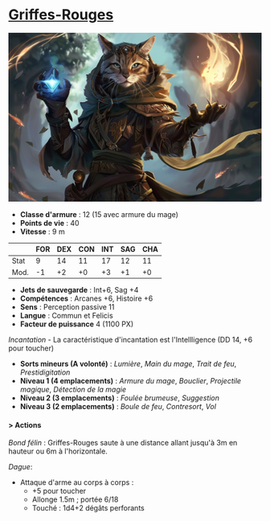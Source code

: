 # [Griffes-Rouges](../../WORLDBUILDING/PERSONNAGES/ENFANTS_DE_LA_RUE/Griffes_Rouges.md)

![Griffes-Rouges](../../_images/griffes_rouges.webp)

* **Classe d'armure** : 12 (15 avec armure du mage)
* **Points de vie** : 40
* **Vitesse** : 9 m  

|    |FOR|DEX|CON|INT|SAG|CHA|
|----|---|---|---|---|---|---|
|Stat| 9 |14 |11 |17 |12 |11 |
|Mod.|-1 |+2 |+0 |+3 |+1 |+0 |

* **Jets de sauvegarde** : Int+6, Sag +4
* **Compétences** : Arcanes +6, Histoire +6
* **Sens** : Perception passive 11
* **Langue** : Commun et Felicis
* **Facteur de puissance** 4 (1100 PX)

*Incantation* - 
La caractéristique d'incantation est l'Intellligence (DD 14, +6 pour toucher)
* **Sorts mineurs (A volonté)** : *Lumière*, *Main du mage*, *Trait de feu*, *Prestidigitation*
* **Niveau 1 (4 emplacements)** : *Armure du mage*, *Bouclier*, *Projectile magique*, *Détection de la magie*
* **Niveau 2 (3 emplacements)** : *Foulée brumeuse*, *Suggestion*
* **Niveau 3 (2 emplacements)** : *Boule de feu*, *Contresort*, *Vol*


#### > Actions
*Bond félin* : Griffes-Rouges saute à une distance allant jusqu'à 3m en hauteur ou 6m à l'horizontale.

*Dague*:
* Attaque d'arme au corps à corps :
    * +5 pour toucher 
    * Allonge 1.5m ; portée 6/18
    * Touché : 1d4+2 dégâts perforants